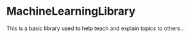 # MachineLearningLibrary
This is a basic library used to help teach and explain topics to others...
